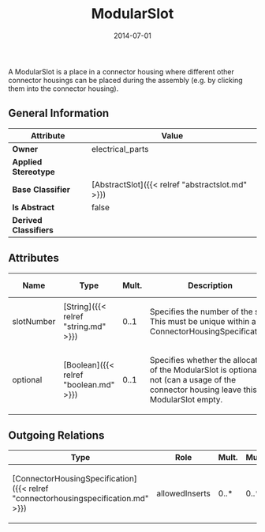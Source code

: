 ﻿---
title: ModularSlot
toc: false
type: specs
date: "2014-07-01"
draft: false
specification: VEC
version: 1.1.1
documentType: "Recommendation"
elementType: Class
classes:
  - ModularSlot
menu_name: vec-1.1.1
---
<p>A ModularSlot is a place in a connector housing where different other connector housings can be placed during the assembly (e.g. by clicking them into the connector housing).  </p>

## General Information

| Attribute               | Value |
|-------------------------|-------|
| **Owner**               | electrical_parts |
| **Applied Stereotype**  |   |
| **Base Classifier**     | [AbstractSlot]({{< relref "abstractslot.md" >}})<br/>  |
| **Is Abstract**         | false |
| **Derived Classifiers** |   |

## Attributes
|  Name  |  Type  |  Mult.  |  Description  |  Owning Classifier  |
|--------|--------|---------|---------------|--------------|
|slotNumber | [String]({{< relref "string.md" >}}) | 0..1 | <p>Specifies the number of the slot. This must be unique within a ConnectorHousingSpecification.  </p> | [AbstractSlot]({{< relref "abstractslot.md" >}}) |
|optional | [Boolean]({{< relref "boolean.md" >}}) | 0..1 | <p> Specifies whether the allocation of the ModularSlot is optional or not (can a usage of the connector housing leave this ModularSlot empty.      </p> | [ModularSlot]({{< relref "modularslot.md" >}}) |

## Outgoing Relations
|    Type  |   Role   |   Mult.   |   Mult.   |   Description   |
|----------|----------|-----------|-----------|-----------------|
| [ConnectorHousingSpecification]({{< relref "connectorhousingspecification.md" >}}) | allowedInserts | 0..* | 0..* | <p> References the <i>ConnectorHousingSpecifications</i> that are valid inserts for this <i>ModularSlot.</i>      </p> |
